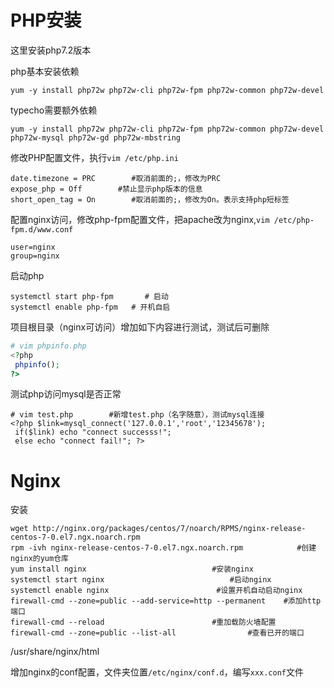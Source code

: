 # PHP安装

这里安装php7.2版本

php基本安装依赖

```shell
yum -y install php72w php72w-cli php72w-fpm php72w-common php72w-devel 
```

typecho需要额外依赖

```
yum -y install php72w php72w-cli php72w-fpm php72w-common php72w-devel php72w-mysql php72w-gd php72w-mbstring
```

修改PHP配置文件，执行`vim /etc/php.ini`

```shell
date.timezone = PRC        #取消前面的;，修改为PRC
expose_php = Off        #禁止显示php版本的信息
short_open_tag = On        #取消前面的;，修改为On。表示支持php短标签
```

配置nginx访问，修改php-fpm配置文件，把apache改为nginx,`vim /etc/php-fpm.d/www.conf `

```shell
user=nginx
group=nginx
```

启动php

```shell
systemctl start php-fpm       # 启动
systemctl enable php-fpm   # 开机自启
```

项目根目录（nginx可访问）增加如下内容进行测试，测试后可删除

```php
# vim phpinfo.php
<?php
 phpinfo();
?>
```

测试php访问mysql是否正常

```
# vim test.php        #新增test.php（名字随意），测试mysql连接
<?php $link=mysql_connect('127.0.0.1','root','12345678');
 if($link) echo "connect successs!";
 else echo "connect fail!"; ?>
```

# Nginx

安装

```shell
wget http://nginx.org/packages/centos/7/noarch/RPMS/nginx-release-centos-7-0.el7.ngx.noarch.rpm
rpm -ivh nginx-release-centos-7-0.el7.ngx.noarch.rpm            #创建nginx的yum仓库
yum install nginx                            #安装nginx
systemctl start nginx                            #启动nginx
systemctl enable nginx                        #设置开机自动启动nginx
firewall-cmd --zone=public --add-service=http --permanent    #添加http端口
firewall-cmd --reload                        #重加载防火墙配置
firewall-cmd --zone=public --list-all                #查看已开的端口
```

/usr/share/nginx/html

增加nginx的conf配置，文件夹位置`/etc/nginx/conf.d`，编写`xxx.conf`文件



